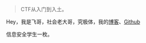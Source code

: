 > CTF从入门到入土。

Hey，我是飞哥，社会老大哥，究极体，我的[博客](https://fa1conn.gitthub.io)、[Github](http://github.com/fa1conn)

信息安全学生一枚。